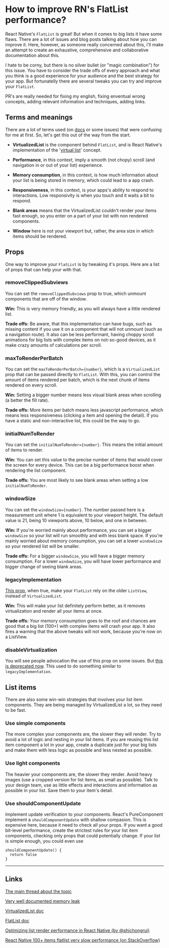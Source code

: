 # How to improve RN's FlatList performance?

React Native's `FlatList` is great! But when it comes to big lists it have some flaws. There are a lot of issues and blog posts talking about how you can improve it. Here, however, as someone really concerned about this, i'll make an attempt to create an exhaustive, comprehensive and collaborative documentation about this.

I hate to be corny, but there is no silver bullet (or "magic combination") for this issue. You have to consider the trade offs of every approach and what you think is a good experience for your audience and the best strategy for your app. But fortunatelly there are several tweaks you can try and improve your `FlatList`.

PR's are really needed for fixing my english, fixing enventual wrong concepts, adding relevant information and techniques, adding links.



## Terms and meanings
There are a lot of terms used (on [docs](https://facebook.github.io/react-native/docs/virtualizedlist.html#windowsize) or some issues) that were confusing for me at first. So, let's get this out of the way from the start.

 - **VirtualizedList** is the component behind `FlatList`, and is React Native's implementation of the '[virtual list](https://bvaughn.github.io/react-virtualized/#/components/List)' concept.

 - **Performance**, in this context, imply a smooth (not chopy) scroll (and navigation in or out of your list) experience.
 - **Memory consumption**, in this context, is how much information about your list is being stored in memory, which could lead to a app crash.
 - **Responsiveness**, in this context, is your apps's ability to respond to interactions. Low responsivity is when you touch and it waits a bit to respond.
 - **Blank areas** means that the VirtualizedList couldn't render your items fast enough, so you enter on a part of your list with non rendered components.
 - **Window** here is not your viewport but, rather, the area size in which items should be rendered.



## Props
One way to improve your `FlatList` is by tweaking it's props. Here are a list of props that can help your with that.

### removeClippedSubviews
You can set the `removeClippedSubviews` prop to true, which unmount components that are off of the window.

**Win:** This is very memory friendly, as you will always have a little rendered list.

**Trade offs:** Be aware, that this implementation can have bugs, such as missing content if you use it on a component that will not unmount (such as a navigation route).
It also can be less performant, having choppy scroll animations for big lists with complex items on not-so-good devices, as it make crazy amounts of calculations per scroll.

### maxToRenderPerBatch
You can set the `maxToRenderPerBatch={number}`, which is a `VirtualizedList` prop that can be passed directly to `FlatList`. With this, you can control the amount of items rendered per batch, which is the next chunk of items rendered on every scroll.

**Win:** Setting a bigger number means less visual blank areas when scrolling (a better the fill rate).

**Trade offs:** More items per batch means less javascript performance, which means less responsiveness (clicking a item and opening the detail). If you have a static and non-interactive list, this could be the way to go.

### initialNumToRender
You can set the `initialNumToRender={number}`. This means the initial amount of items to render.

**Win:** You can set this value to the precise number of items that would cover the screen for every device. This can be a big performance boost when rendering the list component.

**Trade offs:** You are most likely to see blank areas when setting a low `initialNumToRender`.

### windowSize
You can set the `windowSize={number}`. The number passed here is a measurement unit where 1 is equivalent to your viewport height. The default value is 21, being 10 viewports above, 10 below, and one in between.

**Win:** If you're worried mainly about performance, you can set a bigger `windowSize` so your list will run smoothly and with less blank space. If you're mainly worried about memory consumption, you can set a lower `windowSize` so your rendered list will be smaller.

**Trade offs:** For a bigger `windowSize`, you will have a bigger memory consumption. For a lower `windowSize`, you will have lower performance and bigger change of seeing blank areas.

### legacyImplementation
[This prop](https://facebook.github.io/react-native/docs/flatlist.html#legacyimplementation), when true, make your `FlatList` rely on the older `ListView`, instead of `VirtualizedList`.

**Win:** This will make your list definitely perform better, as it removes virtualization and render all your items at once.

**Trade offs:** Your memory consumption goes to the roof and chances are good that a big list (100+) with complex items will crash your app.
It also fires a warning that the above tweaks will not work, because you're now on a ListView.

### disableVirtualization
You will see people advocation the use of this prop on some issues. But [this is deprecated now](https://facebook.github.io/react-native/docs/virtualizedlist.html#disablevirtualization). This used to do something similar to `legacyImplementation`.



## List items

There are also some win-win strategies that involves your list item components. They are being managed by VirtualizedList a lot, so they need to be fast.

### Use simple components
The more complex your components are, the slower they will render. Try to avoid a lot of logic and nesting in your list items. If you are reusing this list item component a lot in your app, create a duplicate just for your big lists and make them with less logic as possible and less nested as possible.

### Use light components
The heavier your components are, the slower they render. Avoid heavy images (use a cropped version for list items, as small as possible). Talk to your design team, use as little effects and interactions and information as possible in your list. Save them to your item's detail.

### Use shouldComponentUpdate
Implement update verification to your components. React's PureComponent implement a `shouldComponentUpdate` with shallow compasion. This is expensive here, because it need to check all your props. If you want a good bit-level performance, create the strictest rules for your list item components, checking only props that could potentially change. If your list is simple enough, you could even use

    shouldComponentUpdate() {
      return false
    }

----------

## Links
[The main thread about the topic](https://github.com/facebook/react-native/issues/13413)

[Very well documented memory leak](https://github.com/facebook/react-native/issues/16590)

[VirtualizedList doc](https://facebook.github.io/react-native/docs/virtualizedlist.html#disablevirtualization)

[FlatList doc](https://facebook.github.io/react-native/docs/flatlist.html#legacyimplementation)

[Optimizing list render performance in React Native (by @shichongrui)](http://matthewsessions.com/2017/05/15/optimizing-list-render-performance.html)

[React Native 100+ items flatlist very slow performance (on StackOverflow)](https://stackoverflow.com/questions/44384773/react-native-100-items-flatlist-very-slow-performance)
